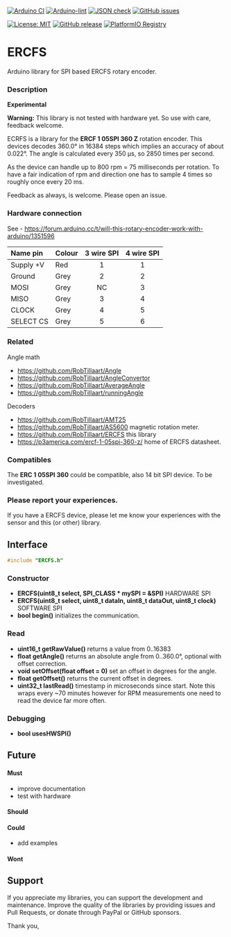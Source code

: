 
[![Arduino CI](https://github.com/RobTillaart/ERCFS/workflows/Arduino%20CI/badge.svg)](https://github.com/marketplace/actions/arduino_ci)
[![Arduino-lint](https://github.com/RobTillaart/ERCFS/actions/workflows/arduino-lint.yml/badge.svg)](https://github.com/RobTillaart/ERCFS/actions/workflows/arduino-lint.yml)
[![JSON check](https://github.com/RobTillaart/ERCFS/actions/workflows/jsoncheck.yml/badge.svg)](https://github.com/RobTillaart/ERCFS/actions/workflows/jsoncheck.yml)
[![GitHub issues](https://img.shields.io/github/issues/RobTillaart/ERCFS.svg)](https://github.com/RobTillaart/ERCFS/issues)

[![License: MIT](https://img.shields.io/badge/license-MIT-green.svg)](https://github.com/RobTillaart/ERCFS/blob/master/LICENSE)
[![GitHub release](https://img.shields.io/github/release/RobTillaart/ERCFS.svg?maxAge=3600)](https://github.com/RobTillaart/ERCFS/releases)
[![PlatformIO Registry](https://badges.registry.platformio.org/packages/robtillaart/library/ERCFS.svg)](https://registry.platformio.org/libraries/robtillaart/ERCFS)


# ERCFS

Arduino library for SPI based ERCFS rotary encoder.


### Description

**Experimental**

**Warning:** This library is not tested with hardware yet. 
So use with care, feedback welcome.

ECRFS is a library for the **ERCF 1 05SPI 360 Z** rotation encoder.
This devices decodes 360.0° in 16384 steps which implies an accuracy
of about 0.022°.
The angle is calculated every 350 μs, so 2850 times per second.

As the device can handle up to 800 rpm = 75 milliseconds per rotation.
To have a fair indication of rpm and direction one has to sample 
4 times so roughly once every 20 ms.


Feedback as always, is welcome. Please open an issue.

### Hardware connection

See - https://forum.arduino.cc/t/will-this-rotary-encoder-work-with-arduino/1351596

|  Name pin   | Colour | 3 wire SPI | 4 wire SPI |
|:------------|:-------|:----------:|:----------:|
|  Supply +V  |   Red  |     1      |     1      |
|  Ground     |  Grey  |     2      |     2      |
|  MOSI       |  Grey  |     NC     |     3      |
|  MISO       |  Grey  |     3      |     4      |
|  CLOCK      |  Grey  |     4      |     5      |
|  SELECT CS  |  Grey  |     5      |     6      |


### Related

Angle math

- https://github.com/RobTillaart/Angle
- https://github.com/RobTillaart/AngleConvertor
- https://github.com/RobTillaart/AverageAngle
- https://github.com/RobTillaart/runningAngle

Decoders

- https://github.com/RobTillaart/AMT25
- https://github.com/RobTillaart/AS5600 magnetic rotation meter.
- https://github.com/RobTillaart/ERCFS this library
- https://p3america.com/ercf-1-05spi-360-z/ home of ERCFS datasheet.


### Compatibles

The **ERC 1 05SPI 360** could be compatible, also 14 bit SPI device.
To be investigated.


### Please report your experiences.

If you have a ERCFS device, please let me know your experiences
with the sensor and this (or other) library.


## Interface

```cpp
#include "ERCFS.h"
```

### Constructor

- **ERCFS(uint8_t select, __SPI_CLASS__ \* mySPI = &SPI)** HARDWARE SPI
- **ERCFS(uint8_t select, uint8_t dataIn, uint8_t dataOut, uint8_t clock)** SOFTWARE SPI
- **bool begin()** initializes the communication.


### Read

- **uint16_t getRawValue()** returns a value from 0..16383
- **float getAngle()** returns an absolute angle from 0..360.0°, optional
with offset correction.
- **void setOffset(float offset = 0)** set an offset in degrees for the angle.
- **float getOffset()** returns the current offset in degrees.
- **uint32_t lastRead()** timestamp in microseconds since start.
Note this wraps every ~70 minutes however for RPM measurements one
need to read the device far more often.


### Debugging

- **bool usesHWSPI()**


## Future

#### Must

- improve documentation
- test with hardware

#### Should

#### Could

- add examples

#### Wont


## Support

If you appreciate my libraries, you can support the development and maintenance.
Improve the quality of the libraries by providing issues and Pull Requests, or
donate through PayPal or GitHub sponsors.

Thank you,

